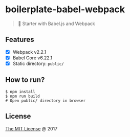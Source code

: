 # boilerplate-babel-webpack

> :fork_and_knife: Starter with Babel.js and Webpack

## Features

* [x] Webpack v2.2.1
* [x] Babel Core v6.22.1
* [x] Static directory: `public/`

## How to run?

```
$ npm install
$ npm run build
# Open public/ directory in browser
```

## License

[The MIT License](http://piecioshka.mit-license.org) @ 2017
